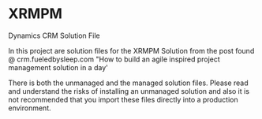 # XRMPM
Dynamics CRM Solution File

In this project are solution files for the XRMPM Solution from the post found @ crm.fueledbysleep.com "How to build an agile inspired project management solution in a day'

There is both the unmanaged and the managed solution files. Please read and understand the risks of installing an unmanaged solution and also it is not recommended that you import these files directly into a production environment. 
